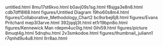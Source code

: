 untitled.html
8mu17st6kvo.html
b0avj09s1sg.html
f8sjga3e8n8.html
cdb7dff8l68.html
figures/Untitled Diagram
19ho60s8m4.html
figures/Collaborative_Methodology_Chart2
bc9orbej6j8.html
figures/Evans Pritchard
mep3l3arve.html
392jqqlj3t.html
et1r19bpn8o.html
figures/Kennewick Man
rdepm4uc0ig.html
0ihi59.html
figures/picture
8muqt4g.html
5dnqhu.html
2v3smkodoe.html
figures/thumbnail_juliann1
r7qnhd9u4u8.html
llrr8ao.html